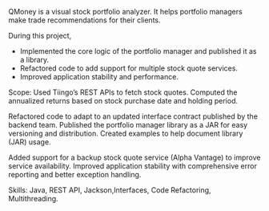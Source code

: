 QMoney is a visual stock portfolio analyzer. It helps portfolio managers make trade recommendations for their clients.

During this project,

- Implemented the core logic of the portfolio manager and published it as a library.
- Refactored code to add support for multiple stock quote services.
- Improved application stability and performance.

Scope:
Used Tiingo’s REST APIs to fetch stock quotes.
Computed the annualized returns based on stock purchase date and holding period.

Refactored code to adapt to an updated interface contract published by the backend team.
Published the portfolio manager library as a JAR for easy versioning and distribution.
Created examples to help document library (JAR) usage.

Added support for a backup stock quote service (Alpha Vantage) to improve service availability.
Improved application stability with comprehensive error reporting and better exception handling.

Skills:
Java, REST API, Jackson,Interfaces, Code Refactoring, Multithreading.



